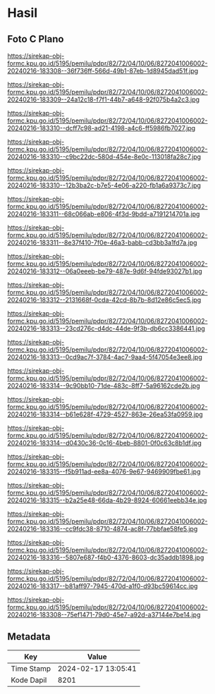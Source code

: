 # Hasil

## Foto C Plano

https://sirekap-obj-formc.kpu.go.id/5195/pemilu/pdpr/82/72/04/10/06/8272041006002-20240216-183308--36f736ff-566d-49b1-87eb-1d8945dad51f.jpg

https://sirekap-obj-formc.kpu.go.id/5195/pemilu/pdpr/82/72/04/10/06/8272041006002-20240216-183309--24a12c18-f7f1-44b7-a648-92f075b4a2c3.jpg

https://sirekap-obj-formc.kpu.go.id/5195/pemilu/pdpr/82/72/04/10/06/8272041006002-20240216-183310--dcff7c98-ad21-4198-a4c6-ff5986fb7027.jpg

https://sirekap-obj-formc.kpu.go.id/5195/pemilu/pdpr/82/72/04/10/06/8272041006002-20240216-183310--c9bc22dc-580d-454e-8e0c-113018fa28c7.jpg

https://sirekap-obj-formc.kpu.go.id/5195/pemilu/pdpr/82/72/04/10/06/8272041006002-20240216-183310--12b3ba2c-b7e5-4e06-a220-fb1a6a9373c7.jpg

https://sirekap-obj-formc.kpu.go.id/5195/pemilu/pdpr/82/72/04/10/06/8272041006002-20240216-183311--68c066ab-e806-4f3d-9bdd-a7191214701a.jpg

https://sirekap-obj-formc.kpu.go.id/5195/pemilu/pdpr/82/72/04/10/06/8272041006002-20240216-183311--8e37f410-7f0e-46a3-babb-cd3bb3a1fd7a.jpg

https://sirekap-obj-formc.kpu.go.id/5195/pemilu/pdpr/82/72/04/10/06/8272041006002-20240216-183312--06a0eeeb-be79-487e-9d6f-94fde93027b1.jpg

https://sirekap-obj-formc.kpu.go.id/5195/pemilu/pdpr/82/72/04/10/06/8272041006002-20240216-183312--2131668f-0cda-42cd-8b7b-8d12e86c5ec5.jpg

https://sirekap-obj-formc.kpu.go.id/5195/pemilu/pdpr/82/72/04/10/06/8272041006002-20240216-183313--23cd276c-d4dc-44de-9f3b-db6cc3386441.jpg

https://sirekap-obj-formc.kpu.go.id/5195/pemilu/pdpr/82/72/04/10/06/8272041006002-20240216-183313--0cd9ac7f-3784-4ac7-9aa4-5f47054e3ee8.jpg

https://sirekap-obj-formc.kpu.go.id/5195/pemilu/pdpr/82/72/04/10/06/8272041006002-20240216-183314--9c90bb10-71de-483c-8ff7-5a96162cde2b.jpg

https://sirekap-obj-formc.kpu.go.id/5195/pemilu/pdpr/82/72/04/10/06/8272041006002-20240216-183314--b61e628f-4729-4527-863e-26ea53fa0959.jpg

https://sirekap-obj-formc.kpu.go.id/5195/pemilu/pdpr/82/72/04/10/06/8272041006002-20240216-183314--d0430c36-0c16-4beb-8801-0f0c63c8b1df.jpg

https://sirekap-obj-formc.kpu.go.id/5195/pemilu/pdpr/82/72/04/10/06/8272041006002-20240216-183315--f5b911ad-ee8a-4076-9e67-9469909fbe61.jpg

https://sirekap-obj-formc.kpu.go.id/5195/pemilu/pdpr/82/72/04/10/06/8272041006002-20240216-183315--b2a25e48-66da-4b29-8924-60661eebb34e.jpg

https://sirekap-obj-formc.kpu.go.id/5195/pemilu/pdpr/82/72/04/10/06/8272041006002-20240216-183316--cc9fdc38-8710-4874-ac8f-77bbfae58fe5.jpg

https://sirekap-obj-formc.kpu.go.id/5195/pemilu/pdpr/82/72/04/10/06/8272041006002-20240216-183316--5807e687-f4b0-4376-8603-dc35addb1898.jpg

https://sirekap-obj-formc.kpu.go.id/5195/pemilu/pdpr/82/72/04/10/06/8272041006002-20240216-183317--b81aff97-7945-470d-a1f0-d93bc59614cc.jpg

https://sirekap-obj-formc.kpu.go.id/5195/pemilu/pdpr/82/72/04/10/06/8272041006002-20240216-183308--75ef1471-79d0-45e7-a92d-a37144e7be14.jpg


## Metadata

| Key        | Value               |
| ---------- | ------------------- |
| Time Stamp | 2024-02-17 13:05:41 |
| Kode Dapil | 8201                |



